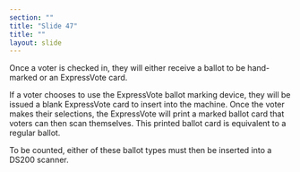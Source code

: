 ```yaml
---
section: ""
title: "Slide 47"
title: ""
layout: slide
---
```


Once a voter is checked in, they will either receive a ballot to be hand-marked or an ExpressVote card.

If a voter chooses to use the ExpressVote ballot marking device, they will be issued a blank ExpressVote card to insert into the machine. Once the voter makes their selections, the ExpressVote will print a marked ballot card that voters can then scan themselves. This printed ballot card is equivalent to a regular ballot.

To be counted, either of these ballot types must then be inserted into a DS200 scanner.

